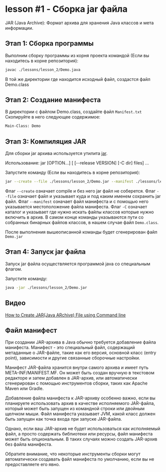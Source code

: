 # lesson #1 - Сборка jar файла

JAR (Java Archive): Формат архива для хранения Java классов и мета информации.

## Этап 1: Сборка программы

Выполним сборку программы из корня проекта командой (Если вы находитесь в корне репозитория):

```sh
javac ./lessons/lesson_2/Demo.java
```

В той же директории где находится исходный файл, создастся файл Demo.class

## Этап 2: Создание манифеста

В директории с файлом Demo.class, создайте файл `Manifest.txt`
Скопируйте в него следующее содержимое:

```txt
Main-Class: Demo

```

## Этап 3: Компиляция JAR

Для сборки jar архива используется утилита [jar](https://docs.oracle.com/javase/8/docs/technotes/tools/windows/jar.html).

Использование: jar [OPTION...] [ [--release VERSION] [-C dir] files] ...

Запустите команду (Если вы находитесь в корне репозитория):

```sh
jar --create --file ./lessons/lesson_2/Demo.jar --manifest ./lessons/lesson_2/Manifest.txt -C ./lessons/lesson_2 Demo.class
```

Флаг `--create` означает compile и без него jar файл не соберется.
Флаг `--file` означает файл и указывает куда и под каким именем сохранить jar файл.
Флаг `--manifest` означает файл манифеста и с помощью него указывается местоположение файла манифеста.
Флаг `-C` означает каталог и указывает где нужно искать файлы классов которые нужно включить в архив.
В самом конце команды указываются пути со собранных бинарных файлов классов, в нашем случае файл `Demo.class`.

После выполнения вышеописанной команды будет сгенерирован файл `Demo.jar`

## Этап 4: Запуск jar файла

Запуск jar файла осуществляется программой java со специальным флагом.

Запустите команду:

```sh
java -jar ./lessons/lesson_2/Demo.jar
```

## Видео

[How to Create JAR(Java ARchive) File using Command line](https://www.youtube.com/watch?v=RqTd-BtC2sY)

## Файл манифест

При создании JAR-архива в Java обычно требуется добавление файла манифеста. Манифест - это специальный файл, содержащий метаданные о JAR-файле, такие как его версия, основной класс (entry point), зависимости и другие связанные сборочные настройки.

Манифест JAR-файла хранится внутри самого архива и имеет путь META-INF/MANIFEST.MF. Он может быть создан вручную в текстовом редакторе и затем добавлен в JAR-архив, или автоматически сгенерирован с помощью инструментов сборки, таких как Apache Maven или Gradle.

Добавление файла манифеста к JAR-архиву особенно важно, если вы планируете использовать архив в качестве исполняемого JAR-файла, который может быть запущен из командной строки или двойным щелчком мыши. Файл манифеста указывает JVM, какой класс должен быть запущен как точка входа при запуске JAR-файла.

Однако, если ваш JAR-архив не будет использоваться как исполняемый файл, а просто содержать библиотеки или ресурсы, файл манифеста может быть опциональным. В таких случаях можно создать JAR-архив без файла манифеста.

Обратите внимание, что некоторые инструменты сборки могут автоматически создавать файл манифеста по умолчанию, если вы не предоставляете его явно.
